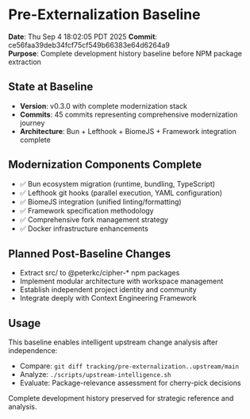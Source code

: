 # Pre-Externalization Baseline

**Date**: Thu Sep  4 18:02:05 PDT 2025
**Commit**: ce56faa39deb34fcf75cf549b66383e64d6264a9  
**Purpose**: Complete development history baseline before NPM package extraction

## State at Baseline
- **Version**: v0.3.0 with complete modernization stack
- **Commits**: 45 commits representing comprehensive modernization journey
- **Architecture**: Bun + Lefthook + BiomeJS + Framework integration complete

## Modernization Components Complete
- ✅ Bun ecosystem migration (runtime, bundling, TypeScript)
- ✅ Lefthook git hooks (parallel execution, YAML configuration)  
- ✅ BiomeJS integration (unified linting/formatting)
- ✅ Framework specification methodology
- ✅ Comprehensive fork management strategy
- ✅ Docker infrastructure enhancements

## Planned Post-Baseline Changes
- Extract src/ to @peterkc/cipher-* npm packages
- Implement modular architecture with workspace management
- Establish independent project identity and community
- Integrate deeply with Context Engineering Framework

## Usage
This baseline enables intelligent upstream change analysis after independence:
- Compare: `git diff tracking/pre-externalization..upstream/main`
- Analyze: `./scripts/upstream-intelligence.sh`
- Evaluate: Package-relevance assessment for cherry-pick decisions

Complete development history preserved for strategic reference and analysis.

